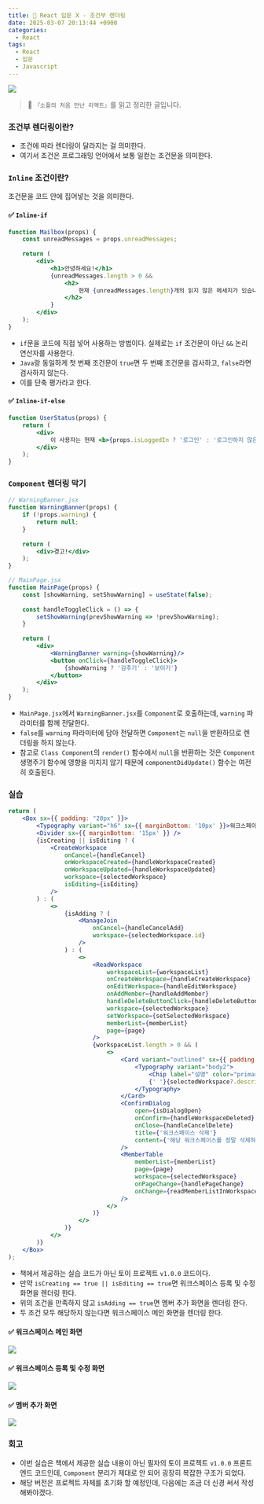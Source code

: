 ```yaml
---
title: 🌌 React 입문 Ⅹ - 조건부 렌더링
date: 2025-03-07 20:13:44 +0900
categories:
  - React
tags:
  - React
  - 입문
  - Javascript
---
```

![](/assets/image/Pasted%20image%2020250522211144.png)
> 📘 `『소플의 처음 만난 리액트』`를 읽고 정리한 글입니다.

### 조건부 렌더링이란?
- 조건에 따라 렌더링이 달라지는 걸 의미한다.
- 여기서 조건은 프로그래밍 언어에서 보통 일컫는 조건문을 의미한다.


### `Inline` 조건이란?
조건문을 코드 안에 집어넣는 것을 의미한다.

#### ✅ `Inline-if`
```jsx
function Mailbox(props) {
    const unreadMessages = props.unreadMessages;
    
    return (
        <div>
            <h1>안녕하세요!</h1>
            {unreadMessages.length > 0 &&
            	<h2>
                    현재 {unreadMessages.length}개의 읽지 않은 메세지가 있습니다.
                </h2>
            }
        </div>
    );
}
```
- `if`문을 코드에 직접 넣어 사용하는 방법이다. 실제로는 `if` 조건문이 아닌 `&&` 논리 연산자를 사용한다.
- `Java`랑 동일하게 첫 번째 조건문이 `true`면 두 번째 조건문을 검사하고, `false`라면 검사하지 않는다. 
- 이를 단축 평가라고 한다. 

#### ✅ `Inline-if-else`
```jsx
function UserStatus(props) {
    return (
        <div>
            이 사용자는 현재 <b>{props.isLoggedIn ? '로그인' : '로그인하지 않은'}</b> 상태입니다.
        </div>
    );
}
```


### `Component` 렌더링 막기
```jsx
// WarningBanner.jsx
function WarningBanner(props) {
    if (!props.warning) {
    	return null;
    }
    
    return (
    	<div>경고!</div>
    );
}

// MainPage.jsx 
function MainPage(props) {
    const [showWarning, setShowWarning] = useState(false);
    
    const handleToggleClick = () => {
    	setShowWarning(prevShowWarning => !prevShowWarning);
    }
    
    return (
    	<div>
            <WarningBanner warning={showWarning}/>
            <button onClick={handleToggleClick}>
            	{showWarning ? '감추기' : '보이기'}
            </button>
        </div>
    );
}
```
- `MainPage.jsx`에서 `WarningBanner.jsx`를 `Component`로 호출하는데, `warning` 파라미터를 함께 전달한다.
- `false`를 `warning` 파라미터에 담아 전달하면 `Component`는 `null`을 반환하므로 렌더링을 하지 않는다.
- 참고로 `Class Component`의 `render()` 함수에서 `null`을 반환하는 것은 `Component` 생명주기 함수에 영향을 미치지 않기 때문에 `componentDidUpdate()` 함수는 여전히 호출된다.


### 실습
```jsx
return (
    <Box sx={{ padding: "20px" }}>
        <Typography variant="h6" sx={{ marginBottom: '10px' }}>워크스페이스</Typography>
        <Divider sx={{ marginBottom: '15px' }} />
        {isCreating || isEditing ? (
            <CreateWorkspace
                onCancel={handleCancel}
                onWorkspaceCreated={handleWorkspaceCreated}
                onWorkspaceUpdated={handleWorkspaceUpdated}
                workspace={selectedWorkspace}
                isEditing={isEditing}
            />
        ) : (
            <>
                {isAdding ? (
                    <ManageJoin
                        onCancel={handleCancelAdd}
                        workspace={selectedWorkspace.id}
                    />
                ) : (
                    <>
                        <ReadWorkspace
                            workspaceList={workspaceList}
                            onCreateWorkspace={handleCreateWorkspace}
                            onEditWorkspace={handleEditWorkspace}
                            onAddMember={handleAddMember}
                            handleDeleteButtonClick={handleDeleteButtonClick}
                            workspace={selectedWorkspace}
                            setWorkspace={setSelectedWorkspace}
                            memberList={memberList}
                            page={page}
                        />
                        {workspaceList.length > 0 && (
                            <>
                                <Card variant="outlined" sx={{ padding: 2, marginTop: 2, maxWidth: 600 }}>
                                    <Typography variant="body2">
                                        <Chip label="설명" color="primary" variant="outlined" />
                                        {' '}{selectedWorkspace?.description}
                                    </Typography>
                                </Card>
                                <ConfirmDialog
                                    open={isDialogOpen}
                                    onConfirm={handleWorkspaceDeleted}
                                    onClose={handleCancelDelete}
                                    title={'워크스페이스 삭제'}
                                    content={'해당 워크스페이스를 정말 삭제하시겠습니까?\n삭제된 워크스페이스는 복구할 수 없습니다.'}
                                />
                                <MemberTable
                                    memberList={memberList}
                                    page={page}
                                    workspace={selectedWorkspace}
                                    onPageChange={handlePageChange}
                                    onChange={readMemberListInWorkspace}
                                />
                            </>
                        )}
                    </>
                )}
            </>
        )}
    </Box>
);
```
- 책에서 제공하는 실습 코드가 아닌 토이 프로젝트 `v1.0.0` 코드이다.
- 만약 `isCreating == true || isEditing == true`면 워크스페이스 등록 및 수정 화면을 렌더링 한다.
- 위의 조건을 만족하지 않고 `isAdding == true`면 멤버 추가 화면을 렌더링 한다.
- 두 조건 모두 해당하지 않는다면 워크스페이스 메인 화면을 렌더링 한다.

#### ✅ 워크스페이스 메인 화면
![](/assets/image/Pasted%20image%2020250525235633.png)

#### ✅ 워크스페이스 등록 및 수정 화면
![](/assets/image/Pasted%20image%2020250525235901.png)

#### ✅ 멤버 추가 화면
![](/assets/image/Pasted%20image%2020250525235703.png)


### 회고
- 이번 실습은 책에서 제공한 실습 내용이 아닌 필자의 토이 프로젝트 `v1.0.0` 프론트엔드 코드인데, `Component` 분리가 제대로 안 되어 굉장히 복잡한 구조가 되었다.
- 해당 버전은 프로젝트 자체를 초기화 할 예정인데, 다음에는 조금 더 신경 써서 작성해봐야겠다.